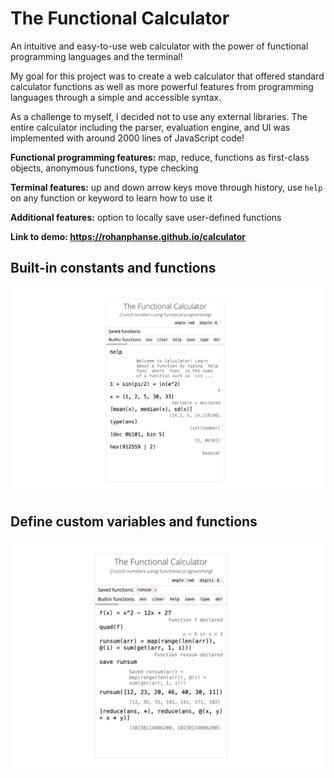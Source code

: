 # The Functional Calculator

An intuitive and easy-to-use web calculator with the power of functional programming languages and the terminal!

My goal for this project was to create a web calculator that offered standard calculator functions as well as more powerful features from programming languages through a simple and accessible syntax.

As a challenge to myself, I decided not to use any external libraries. The entire calculator including the parser, evaluation engine, and UI was implemented with around 2000 lines of JavaScript code!

**Functional programming features:** map, reduce, functions as first-class objects, anonymous functions, type checking

**Terminal features:** up and down arrow keys move through history, use `help` on any function or keyword to learn how to use it

**Additional features:** option to locally save user-defined functions 

**Link to demo: <a href = "https://rohanphanse.github.io/calculator/">https://rohanphanse.github.io/calculator</a>**

## Built-in constants and functions

<img src = "https://raw.githubusercontent.com/rohanphanse/calculator/refs/heads/main/images/demo_1.png" alt = "demo of built-in functions" />

## Define custom variables and functions

<img src = "https://raw.githubusercontent.com/rohanphanse/calculator/refs/heads/main/images/demo_2.png" alt = "demo of custom variables and functions" />